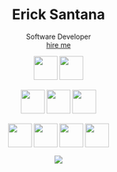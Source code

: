 <!--
**Flexeey/Flexeey** is a ✨ _special_ ✨ repository because its `README.md` (this file) appears on your GitHub profile.

Here are some ideas to get you started:

- 🔭 I’m currently working on ...
- 🌱 I’m currently learning ...
- 👯 I’m looking to collaborate on ...
- 🤔 I’m looking for help with ...
- 💬 Ask me about ...
- 📫 How to reach me: ...
- 😄 Pronouns: ...
- ⚡ Fun fact: ...
-->
<h1 align="center">Erick Santana</h1>
<p align="center">Software Developer
<br><a href="mailto:ericksantana.contact@gmail.com" align="center">hire me</a></p>
<p align="center">
  <img src="https://cdn.jsdelivr.net/gh/devicons/devicon/icons/java/java-original.svg" height="48" />
  <img src="https://cdn.jsdelivr.net/gh/devicons/devicon/icons/csharp/csharp-original.svg" height="48" />
  <br><br>
  <img src="https://cdn.jsdelivr.net/gh/devicons/devicon/icons/spring/spring-original.svg" height="48" />
  <img src="https://cdn.jsdelivr.net/gh/devicons/devicon/icons/mysql/mysql-original.svg" height="48" />
    <img src="https://cdn.jsdelivr.net/gh/devicons/devicon/icons/git/git-original.svg" height="48" />
  <br><br>
  <img src="https://cdn.jsdelivr.net/gh/devicons/devicon/icons/visualstudio/visualstudio-plain.svg" height="48" />
  <img src="https://img.icons8.com/color/48/000000/intellij-idea.png" height="48" />
  <img src="https://img.icons8.com/color/48/000000/brave-web-browser.png" height="48" />
  <img src="https://img.icons8.com/color/48/000000/windows-10.png" height="48" />
</p>


<p align="center">
  <img src="https://github-readme-stats.vercel.app/api?username=Flexeey&theme=radical&count_private=true"/>
</p>
